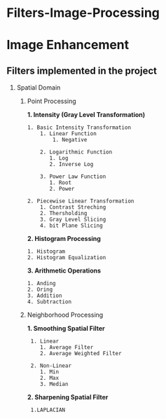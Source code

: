 # Filters-Image-Processing

<h1>Image Enhancement</h1>

<h2>Filters implemented in the project</h2>

1. Spatial Domain

     1. Point Processing
        
         **1. Intensity (Gray Level Transformation)**
              
            1. Basic Intensity Transformation
                1. Linear Function
                    1. Negative
    
                2. Logarithmic Function 
                   1. Log
                   2. Inverse Log
    
                3. Power Law Function 
                   1. Root
                   2. Power
    
            2. Piecewise Linear Transformation
                1. Contrast Streching
                2. Thersholding
                3. Gray Level Slicing
                4. bit Plane Slicing

        **2. Histogram Processing**
                
            1. Histogram
            2. Histogram Equalization
                    
        **3. Arithmetic Operations**
                
            1. Anding 
            2. Oring 
            3. Addition 
            4. Subtraction 

    
    2. Neighborhood Processing
           
        **1. Smoothing Spatial Filter**

            1. Linear
               1. Average Filter
               2. Average Weighted Filter

            2. Non-Linear
               1. Min
               2. Max
               3. Median
        **2. Sharpening Spatial Filter**
            
            1.LAPLACIAN